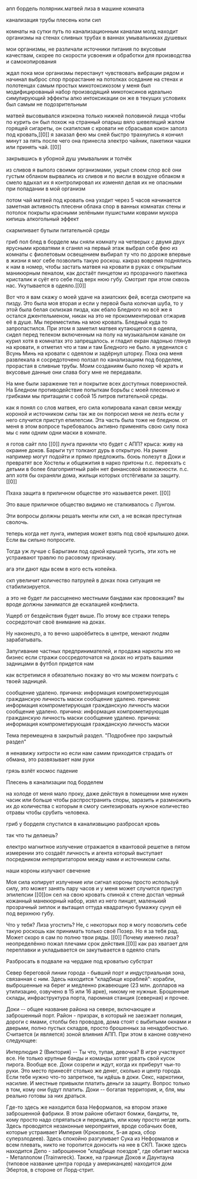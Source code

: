 апп бордель полярник.матвей
лиза в машине комната

канализация трубы плесень копи сил

комнаты на сутки
путь по канализационным каналам молд находит организмы на стенах сливных трубах в ваннах умывальниках душевых 

мои организмы, не различали источники питания по вкусовым качествам, скорее по скорости усвоения и обработки для производства и самокопирования

ждал пока мои организмы перестанут чувствовать вибрации рядом и начинал выброс спор прорастание на потолках оседание на стенах и полотенцах самым простых микотоксикозом у меня был модифицированый набор производящий микотоксинов идеально симулирующий эффекты алко интоксикации он же в текущих условиях был самым не подозрительным

матвей высовывался изкокона только нижней половиной лицца чтобы по курить он был похож на странный опарыш вяло шевелящий жалом горящей сигареты, он скатилсмя с кровати не сбрасывая кокон заполз под кровать,[[0]]
я заказал фею мы сней быстро трахнулись я кончил минут за пять после чего она принесла электро чайник, пакетики чашки или принять чай.
[[0]]

закрывшись в уборной  душ умывальник и толчёк

из сливов я выполз своими организмами, укрыл слоем спор всё они густым облаком вырвались из сливов и по висли в воздухе облаком я смело вдыхал их я контролировал их изменял делая их не опасными при попадании в мой организм

потом чай матвей под кровать она уходит через 5 часов начинается заметная активность плесени облака спор в ванных комнатах стены и потолок покрыты красными зелёными пушистыми коврами мукора кипишь алкогольный эффект




























скармливает бутыли питательной среды
















гриб пол блед в борделе мы сняли комнату на четверых с двумя двух ярусными кроватями
я сганял на первый этаж выбрал себе фею из комнаты с фиолетовым освещением выбирал ту что по дороже впервые в жизни я мог себе позволить такую роскош.
какраз вовремя поднялись к нам в номер, 
чтобы застать матвея на кровати в руках с открытым маникюрным пеналом, как достаёт пинцетом из прозрачного пакетика кристалик и суёт его себе под верх нюю губу. Смотрит при этом сквозь нас. Укутывается в одеяло.[[0]]

Вот что я вам скажу о моей удаче на азиатских фей, всегда смотрите на пизду. Это была моя вторая и если у первой была колючая шуба, то у этой была белая склизкая пизда, как ебало Бледного
но всё же я остался джентельменом, никак на это не прокомментировал отжарив её в душе. Мы переместилиь на мою кровать. Бледный куда то запропастился.
При этом я заметил матвея кутающегося в одеяла, сидел перед телеком включенным на полу на музыкальном канале он курил хотя в комнатах это запрещалось.
 и гладил екран ладонью
 глянув на кровати, я отметил что и там и там Бледного не было.
 я уеденился с Всунь Минь на кровати с одеялом и задёрнул шторку. Пока она меня развлекала я сосредоточено ползал по канализациям под борделем, прорастая в сливные трубы. Моим созданиям было похер чё жрать и вкусовые данные они слава богу мне не передавали.

 На мне были заражение тел и покрытие всех доступных поверхностей. На Бледном противодействие попыткам борьбы с моей плесенью и грибками мы притащили с собой 15 литров питательной среды.

 как я понял со слов матвея, его сила
 копировала канал связи между короной и источником силы так же он попросил меня не лезть если у него случится приступ епилепсии. Эта часть была тоже не бледном. 
 от меня в этом вопросе тьребовалось активно применять свою силу пока мы с ним одним одни маски в комнате.

 я готов сайт пло [[0]]
 лунга приняли что будет с АПП?
 крыса: живу на окраине доков. Барыги тут толкают дурь в открытую. На рынке например могут подойти и прямо предложить.
 боюь полезут в Доки и превратят все Хостелы и общежития в нарко притоны
 п.с. переехать с детьми в более благоприятный раён нет финансовой возможности.
п.с. апп хотя бы охраняли дома, жильци которых отстёгивали за защиту.
[[0]]

Пхаха защита в приличном обществе это называется рекет.
[[0]]

Это ваше приличное общество видимо не сталкивалось с Лунгом.

Эти вопросы должны решать менты или скп, а не всякая преступная сволочь.

теперь когда нет лунга, империя может взять под своё крылышко доки. Если вы сильно попросите. 

Тогда уж лучше с Барыгами под одной крышей тусить, эти хоть не устраивают травлю по расовому признаку.

ага эти дают яды всем в кого есть копейка.

скп увеличит количество патрулей в доках пока ситуация не стабилизируется.

а это не будет ли рассценено местными бандами как провокация? вы вроде должны заниматся де ескалацией конфликта.

Ущерб от бездействия будет выше. По этому все стражи теперь сосредоточат своё внимание на доках.

Ну наконецто, а то вечно шароёбитесь в центре, менают людям зарабатывать.

Запугивание частных предпринимателей, и продажа наркоты это не бизнес если стражи соссредоточатся на доках но играть вашими задницами в футбол придется нам

как встретимся я обязательно покажу во что мы можем поиграть с твоей задницей.

сообщение удалено. причина: информация компрометирующая гражданскую личность маски
сообщение удалено. причина: информация компрометирующая гражданскую личность маски
сообщение удалено. причина: информация компрометирующая гражданскую личность маски
сообщение удалено. причина: информация компрометирующая гражданскую личность маски

 Тема перемещена в закрытый раздел. "Подробнее про закрытый раздел"


я ненавижу хитрости но если нам самим приходится страдать от обмана, это развязывает нам руки

грязь взлёт космос падение




Плесень в канализации под борделем 

на холоде от меня мало проку, даже действуя в помещении мне нужен часик или больше чтобы распространить споры, заразить и размножить их до количества с которым я смогу синтезировать нужное количество отравы чтобы срубить человека.

гриб у борделя спустился в канализвыцию разбросал кровь


так что ты делаешь?

електро магнитное излучение отражается в квантовой решетке в пятом измерении это создаёт личность и агента который выступает посредником интерпритатором между нами и источником силы.

наши короны излучают свечение

Моя сила копирует излучение или сигнал короны
просто используй силу, это может занять пару часов и у меня может случится приступ эпилепсии 
[[0]]он сел на свою кровать спиной к стене достал черный кожанный манекюрный набор, изял из него пинцет, маленький прозрачный зиплок и вытащил оттуда квадратную бумажку сунул её под верхнюю губу.

Что у тебя? 
Лиза угостить? Не, с некоторых пор я могу позволить себе такую роскошь как принимать только своё 
Позер. Но я за тебя рад. Может скоро я сам по полню твои ряды. [[0]]
Почему именно лиза? 
неопределённо пожал плечами
срок действия.[[0]]
как раз хватает для переплавки и укладывается он закутывается в одеяло спать
























Разбросать в подвале на чердаке под кроватью субстрат



























Север береговой линии города - бывший порт и индустриальная зона, связанная с ним. Здесь находится "кладбище кораблей": корабли, выброшенные на берег и медленно ржавеющие (23 млн. долларов на утилизацию, озвучено в 15 или 16 арке), никому не нужные. Брошенные склады, инфраструктура порта, паромная станция (северная) и прочее.

Доки -- общее название района на севере, включающее и заброшенный порт. Район - призрак, в который не заезжает полиция, дороги с ямами, столбы без проводов, дома стоят с выбитыми окнами и дверьми, полно пустых складов, просто брошенных за ненадобностью. Считается (и является) зоной влияния АПП.
   При этом в каноне озвучено следующее:
  
   Интерлюдия 2 (Виктория)
  -- Ты что, тупая, девочка? В игре участвуют все. Не только крупные банды и команды хотят урвать свой кусок пирога. Вообще все. Доки созрели и ждут, когда их приберут чьи-то руки. Это место принесёт столько же денег, сколько и центр города. Если тебе нужно что-то запретное, ты идёшь в доки. Секс, наркотики, насилие. И местные привыкли платить деньги за защиту. Вопрос только в том, кому они будут платить. Доки -- богатая территория, и, бля, мы реально готовы за них драться.
  
   Где-то здесь же находится база Неформалов, на втором этаже заброшенной фабрики.
   В этом районе обитают бомжи, бандиты, те, кому просто надо спрятаться и переждать, или кому просто негде жить. Здесь проводятся незаконные мероприятия, вроде собачьих боев, которые устраивает Империя (Крюковолк, 5-ая арка, сбор суперзлодеев). Здесь спокойно разгуливает Сука из Неформалов и всем плевать, никто не торопится доносить на нее в СКП. Также здесь находится Депо - заброшенное "кладбище поездов", где обитает маска - Металлолом (Trainwreck). Также, на границе Доков и Даунтауна (типовое название центра города у американцев) находится дом Эбертов, в стороне от Лорд-стрит.
  

















